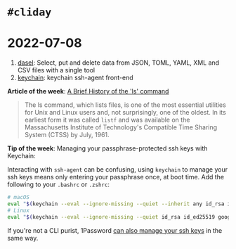 # `#cliday`

# 2022-07-08

1. [dasel](https://github.com/TomWright/dasel): Select, put and delete data from JSON, TOML, YAML, XML and CSV files with a single tool
2. [keychain](https://github.com/funtoo/keychain): keychain ssh-agent front-end

**Article of the week**: [A Brief History of the 'ls' command](https://tldp.org/LDP/LG/issue48/fischer.html)

> The ls command, which lists files, is one of the most essential utilities for Unix and Linux users and, not surprisingly, one of the oldest. In its earliest form it was called `listf` and was available on the Massachusetts Institute of Technology's Compatible Time Sharing System (CTSS) by July, 1961.

**Tip of the week**: Managing your passphrase-protected ssh keys with Keychain:

Interacting with `ssh-agent` can be confusing, using `keychain` to manage your ssh keys means only entering your passphrase once, at boot time. Add the following to your `.bashrc` or `.zshrc`:

```sh
# macOS
eval "$(keychain --eval --ignore-missing --quiet --inherit any id_rsa id_ed25519 google_compute_engine)"
# Linux
eval "$(keychain --eval --ignore-missing --quiet id_rsa id_ed25519 google_compute_engine)"
```

If you're not a CLI purist, 1Password [can also manage your ssh keys](https://developer.1password.com/docs/ssh/agent/) in the same way.
